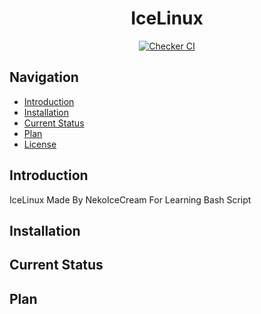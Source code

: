 <h1 align="center">IceLinux</h1>

<div align="center">
	<a href="https://github.com/NekoIceCream/IceLinux/actions">
		<img src="https://github.com/NekoIceCream/IceLinux/actions/workflows/build.yml/badge.svg" alt="Checker CI" />
	</a>
</div>

## Navigation
- [Introduction](#introduction)
- [Installation](#installation)
- [Current Status](#Current-Status)
- [Plan](#Plan)
- [License](https://github.com/NekoIceCream/IceLinux/blob/main/LICENSE.md)

## Introduction
IceLinux Made By NekoIceCream For Learning Bash Script

## Installation

## Current Status

## Plan

